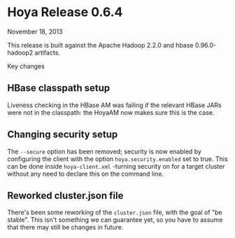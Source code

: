 <!---
   Licensed to the Apache Software Foundation (ASF) under one or more
   contributor license agreements.  See the NOTICE file distributed with
   this work for additional information regarding copyright ownership.
   The ASF licenses this file to You under the Apache License, Version 2.0
   (the "License"); you may not use this file except in compliance with
   the License.  You may obtain a copy of the License at

       http://www.apache.org/licenses/LICENSE-2.0

   Unless required by applicable law or agreed to in writing, software
   distributed under the License is distributed on an "AS IS" BASIS,
   WITHOUT WARRANTIES OR CONDITIONS OF ANY KIND, either express or implied.
   See the License for the specific language governing permissions and
   limitations under the License.
-->
  
# Hoya Release 0.6.4

November 18, 2013

This release is built against the Apache Hadoop 2.2.0 and hbase 0.96.0-hadoop2
artifacts. 


Key changes

## HBase classpath setup

Liveness checking in the HBase AM was failing if the relevant HBase JARs
were not in the classpath: the HoyaAM now makes sure this is the case.

## Changing security setup

The `--secure` option has been removed; security is now enabled by configuring
the client with the option `hoya.security.enabled` set to true. This can be
done inside `hoya-client.xml` -turning security on for a target cluster without
any need to declare this on the command line.

## Reworked cluster.json file

There's been some reworking of the `cluster.json` file, with the goal of
"be stable". This isn't something we can guarantee yet, so you have to 
assume that there may still be changes in future.
